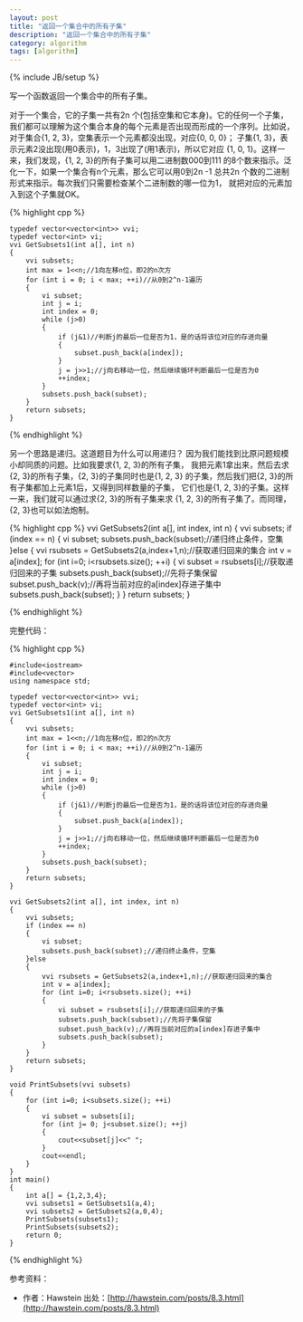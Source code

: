 ```yaml
---
layout: post
title: "返回一个集合中的所有子集"
description: "返回一个集合中的所有子集"
category: algorithm
tags: [algorithm]
---
```

{% include JB/setup %}


写一个函数返回一个集合中的所有子集。


对于一个集合，它的子集一共有2n 个(包括空集和它本身)。它的任何一个子集， 我们都可以理解为这个集合本身的每个元素是否出现而形成的一个序列。比如说， 对于集合{1, 2, 3}，空集表示一个元素都没出现，对应{0, 0, 0}； 子集{1, 3}，表示元素2没出现(用0表示)，1，3出现了(用1表示)，所以它对应 {1, 0, 1}。这样一来，我们发现，{1, 2, 3}的所有子集可以用二进制数000到111 的8个数来指示。泛化一下，如果一个集合有n个元素，那么它可以用0到2n -1 总共2n 个数的二进制形式来指示。每次我们只需要检查某个二进制数的哪一位为1， 就把对应的元素加入到这个子集就OK。

{% highlight cpp %}

	typedef vector<vector<int>> vvi;
	typedef vector<int> vi;
	vvi GetSubsets1(int a[], int n)
	{
		vvi subsets;
		int max = 1<<n;//1向左移n位，即2的n次方
		for (int i = 0; i < max; ++i)//从0到2^n-1遍历
		{
			vi subset;
			int j = i;
			int index = 0;
			while (j>0)
			{
				if (j&1)//判断j的最后一位是否为1，是的话将该位对应的存进向量
				{
					subset.push_back(a[index]);
				}
				j = j>>1;//j向右移动一位，然后继续循环判断最后一位是否为0
				++index;
			}
			subsets.push_back(subset);
		}
		return subsets;
	}

{% endhighlight %}


另一个思路是递归。这道题目为什么可以用递归？ 因为我们能找到比原问题规模小却同质的问题。比如我要求{1, 2, 3}的所有子集， 我把元素1拿出来，然后去求{2, 3}的所有子集，{2, 3}的子集同时也是{1, 2, 3} 的子集，然后我们把{2, 3}的所有子集都加上元素1后，又得到同样数量的子集， 它们也是{1, 2, 3}的子集。这样一来，我们就可以通过求{2, 3}的所有子集来求 {1, 2, 3}的所有子集了。而同理，{2, 3}也可以如法炮制。

{% highlight cpp %}
    vvi GetSubsets2(int a[], int index, int n)
    {
    	vvi subsets;
    	if (index == n)
    	{
    		vi subset;
    		subsets.push_back(subset);//递归终止条件，空集
    	}else
    	{
    		vvi rsubsets = GetSubsets2(a,index+1,n);//获取递归回来的集合
    		int v = a[index];
    		for (int i=0; i<rsubsets.size(); ++i)
    		{
    			vi subset = rsubsets[i];//获取递归回来的子集
    			subsets.push_back(subset);//先将子集保留
    			subset.push_back(v);//再将当前对应的a[index]存进子集中
    			subsets.push_back(subset);
    		}
    	}
    	return subsets;
    }

{% endhighlight %}

完整代码：

{% highlight cpp %}

    #include<iostream>
    #include<vector>
    using namespace std;
    
    typedef vector<vector<int>> vvi;
    typedef vector<int> vi;
    vvi GetSubsets1(int a[], int n)
    {
    	vvi subsets;
    	int max = 1<<n;//1向左移n位，即2的n次方
    	for (int i = 0; i < max; ++i)//从0到2^n-1遍历
    	{
    		vi subset;
    		int j = i;
    		int index = 0;
    		while (j>0)
    		{
    			if (j&1)//判断j的最后一位是否为1，是的话将该位对应的存进向量
    			{
    				subset.push_back(a[index]);
    			}
    			j = j>>1;//j向右移动一位，然后继续循环判断最后一位是否为0
    			++index;
    		}
    		subsets.push_back(subset);
    	}
    	return subsets;
    }
    
    vvi GetSubsets2(int a[], int index, int n)
    {
    	vvi subsets;
    	if (index == n)
    	{
    		vi subset;
    		subsets.push_back(subset);//递归终止条件，空集
    	}else
    	{
    		vvi rsubsets = GetSubsets2(a,index+1,n);//获取递归回来的集合
    		int v = a[index];
    		for (int i=0; i<rsubsets.size(); ++i)
    		{
    			vi subset = rsubsets[i];//获取递归回来的子集
    			subsets.push_back(subset);//先将子集保留
    			subset.push_back(v);//再将当前对应的a[index]存进子集中
    			subsets.push_back(subset);
    		}
    	}
    	return subsets;
    }
    
    void PrintSubsets(vvi subsets)
    {
    	for (int i=0; i<subsets.size(); ++i)
    	{
    		vi subset = subsets[i];
    		for (int j= 0; j<subset.size(); ++j)
    		{
    			cout<<subset[j]<<" ";
    		}
    		cout<<endl;
    	}
    }
    int main()
    {
    	int a[] = {1,2,3,4};
    	vvi subsets1 = GetSubsets1(a,4);
    	vvi subsets2 = GetSubsets2(a,0,4);
    	PrintSubsets(subsets1);
    	PrintSubsets(subsets2);
    	return 0;
    }

{% endhighlight %}

参考资料：

- 作者：Hawstein 出处：[http://hawstein.com/posts/8.3.html](http://hawstein.com/posts/8.3.html)